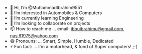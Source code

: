 - 👋 Hi, I’m @MuhammadIbrahim9551
- 👀 I’m interested in Automobiles & Computers
- 🌱 I’m currently learning Engineering
- 💞️ I’m looking to collaborate on projects
- 📫 How to reach me ... email: ibbuibrahimu@gmail.com, nas.61975@yahoo.com
- 😄 Pronouns: ... Smart, Simple, Humble, Dedicated
- ⚡ Fun fact: ... I'm a motorhead, & fond of Super computers! ;-)

<!---
MuhammadIbrahim9551/MuhammadIbrahim9551 is a ✨ special ✨ repository because its `README.md` (this file) appears on your GitHub profile.
You can click the Preview link to take a look at your changes.
--->
